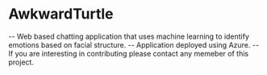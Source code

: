 # AwkwardTurtle

-- Web based chatting application that uses machine learning to identify emotions based on facial structure. 
-- Application deployed using Azure.
-- If you are interesting in contributing please contact any memeber of this project. 
